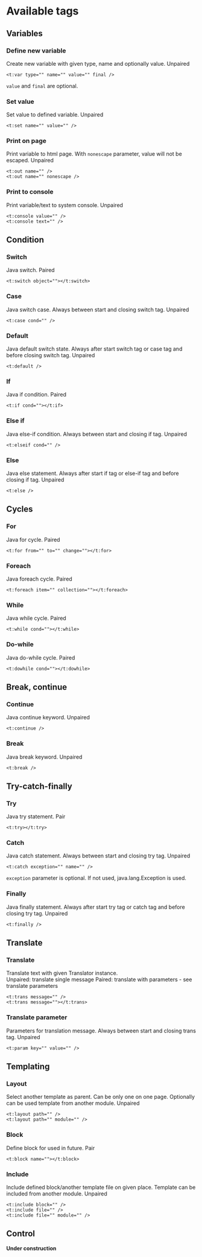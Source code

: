 # Available tags

## Variables

### Define new variable

Create new variable with given type, name and optionally value. Unpaired

```
<t:var type="" name="" value="" final />
```
`value` and `final` are optional.

### Set value

Set value to defined variable. Unpaired

```
<t:set name="" value="" />
```

### Print on page

Print variable to html page. With `nonescape` parameter, value will not be escaped. Unpaired

```
<t:out name="" />
<t:out name="" nonescape />
```

### Print to console

Print variable/text to system console. Unpaired

```
<t:console value="" />
<t:console text="" />
```

## Condition

### Switch

Java switch. Paired

```
<t:switch object=""></t:switch>
```

### Case

Java switch case. Always between start and closing switch tag. Unpaired

```
<t:case cond="" />
```

### Default

Java default switch state. Always after start switch tag or case tag and before closing switch tag. Unpaired

```
<t:default />
```

### If

Java if condition. Paired

```
<t:if cond=""></t:if>
```

### Else if

Java else-if condition. Always between start and closing if tag. Unpaired

```
<t:elseif cond="" />
```

### Else

Java else statement. Always after start if tag or else-if tag and before closing if tag. Unpaired

```
<t:else />
```

## Cycles

### For

Java for cycle. Paired

```
<t:for from="" to="" change=""></t:for>
```

### Foreach

Java foreach cycle. Paired

```
<t:foreach item="" collection=""></t:foreach>
```

### While

Java while cycle. Paired

```
<t:while cond=""></t:while>
```

### Do-while

Java do-while cycle. Paired

```
<t:dowhile cond=""></t:dowhile>
```

## Break, continue

### Continue

Java continue keyword. Unpaired

```
<t:continue />
```

### Break

Java break keyword. Unpaired

```
<t:break />
```

## Try-catch-finally

### Try

Java try statement. Pair

```
<t:try></t:try>
```

### Catch

Java catch statement. Always between start and closing try tag. Unpaired

```
<t:catch exception="" name="" />
```
`exception` parameter is optional. If not used, java.lang.Exception is used.

### Finally

Java finally statement. Always after start try tag or catch tag and before closing try tag. Unpaired

```
<t:finally />
```

## Translate

### Translate

Translate text with given Translator instance.<br>
Unpaired: translate single message
Paired: translate with parameters - see translate parameters

```
<t:trans message="" />
<t:trans message=""></t:trans>
```

### Translate parameter

Parameters for translation message. Always between start and closing trans tag. Unpaired

```
<t:param key="" value="" />
```

## Templating

### Layout

Select another template as parent. Can be only one on one page. Optionally can be used template from another module. Unpaired

```
<t:layout path="" />
<t:layout path="" module="" />
```

### Block

Define block for used in future. Pair

```
<t:block name=""></t:block>
```

### Include

Include defined block/another template file on given place. Template can be included from another module. Unpaired

```
<t:include block="" />
<t:include file="" />
<t:include file="" module="" />
```

## Control

**Under construction**